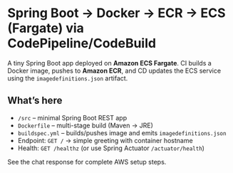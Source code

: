 # Spring Boot → Docker → ECR → ECS (Fargate) via CodePipeline/CodeBuild

A tiny Spring Boot app deployed on **Amazon ECS Fargate**. CI builds a Docker image, pushes to **Amazon ECR**, and CD updates the ECS service using the `imagedefinitions.json` artifact.

## What’s here
- `/src` – minimal Spring Boot REST app
- `Dockerfile` – multi-stage build (Maven → JRE)
- `buildspec.yml` – builds/pushes image and emits `imagedefinitions.json`
- Endpoint: `GET /` → simple greeting with container hostname
- Health: `GET /healthz` (or use Spring Actuator `/actuator/health`)

See the chat response for complete AWS setup steps.
